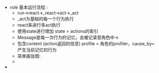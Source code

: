 - role 基本运行流程 :
	- run->react->_react->act->_act
	- _act为基础的每一个行为执行
	- react来进行多act执行
	- 使用state进行增加  state = actions的索引
	- Message是每一次行为的记忆，会被记录至角色中->
	- 包含content  (action返回的信息) profile = 角色的profiler，cause_by= 产生当前记忆的行为
	- 简单画张图:
	-
-